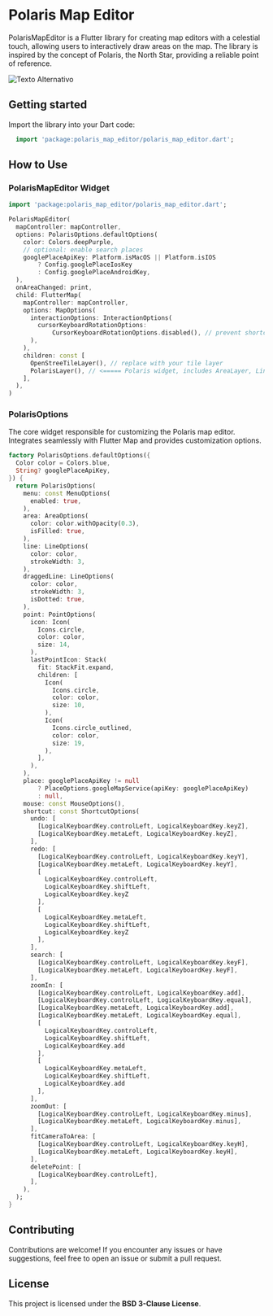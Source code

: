 # Polaris Map Editor

PolarisMapEditor is a Flutter library for creating map editors with a celestial touch, allowing users to interactively draw areas on the map. The library is inspired by the concept of Polaris, the North Star, providing a reliable point of reference.


![Texto Alternativo](docs/example.gif)


## Getting started

Import the library into your Dart code:

```dart
  import 'package:polaris_map_editor/polaris_map_editor.dart';
```

## How to Use

### PolarisMapEditor Widget

```dart
import 'package:polaris_map_editor/polaris_map_editor.dart';

PolarisMapEditor(
  mapController: mapController,
  options: PolarisOptions.defaultOptions(
    color: Colors.deepPurple,
    // optional: enable search places
    googlePlaceApiKey: Platform.isMacOS || Platform.isIOS
        ? Config.googlePlaceIosKey
        : Config.googlePlaceAndroidKey,
  ),
  onAreaChanged: print,
  child: FlutterMap(
    mapController: mapController,
    options: MapOptions(
      interactionOptions: InteractionOptions(
        cursorKeyboardRotationOptions:
            CursorKeyboardRotationOptions.disabled(), // prevent shortcuts
      ),
    ),
    children: const [ 
      OpenStreeTileLayer(), // replace with your tile layer
      PolarisLayer(), // <===== Polaris widget, includes AreaLayer, LinesLayer and PointsLayer
    ],
  ),
)
```

### PolarisOptions

The core widget responsible for customizing the Polaris map editor. Integrates seamlessly with Flutter Map and provides customization options.

```dart
factory PolarisOptions.defaultOptions({
  Color color = Colors.blue,
  String? googlePlaceApiKey,
}) {
  return PolarisOptions(
    menu: const MenuOptions(
      enabled: true,
    ),
    area: AreaOptions(
      color: color.withOpacity(0.3),
      isFilled: true,
    ),
    line: LineOptions(
      color: color,
      strokeWidth: 3,
    ),
    draggedLine: LineOptions(
      color: color,
      strokeWidth: 3,
      isDotted: true,
    ),
    point: PointOptions(
      icon: Icon(
        Icons.circle,
        color: color,
        size: 14,
      ),
      lastPointIcon: Stack(
        fit: StackFit.expand,
        children: [
          Icon(
            Icons.circle,
            color: color,
            size: 10,
          ),
          Icon(
            Icons.circle_outlined,
            color: color,
            size: 19,
          ),
        ],
      ),
    ),
    place: googlePlaceApiKey != null
        ? PlaceOptions.googleMapService(apiKey: googlePlaceApiKey)
        : null,
    mouse: const MouseOptions(),
    shortcut: const ShortcutOptions(
      undo: [
        [LogicalKeyboardKey.controlLeft, LogicalKeyboardKey.keyZ],
        [LogicalKeyboardKey.metaLeft, LogicalKeyboardKey.keyZ],
      ],
      redo: [
        [LogicalKeyboardKey.controlLeft, LogicalKeyboardKey.keyY],
        [LogicalKeyboardKey.metaLeft, LogicalKeyboardKey.keyY],
        [
          LogicalKeyboardKey.controlLeft,
          LogicalKeyboardKey.shiftLeft,
          LogicalKeyboardKey.keyZ
        ],
        [
          LogicalKeyboardKey.metaLeft,
          LogicalKeyboardKey.shiftLeft,
          LogicalKeyboardKey.keyZ
        ],
      ],
      search: [
        [LogicalKeyboardKey.controlLeft, LogicalKeyboardKey.keyF],
        [LogicalKeyboardKey.metaLeft, LogicalKeyboardKey.keyF],
      ],
      zoomIn: [
        [LogicalKeyboardKey.controlLeft, LogicalKeyboardKey.add],
        [LogicalKeyboardKey.controlLeft, LogicalKeyboardKey.equal],
        [LogicalKeyboardKey.metaLeft, LogicalKeyboardKey.add],
        [LogicalKeyboardKey.metaLeft, LogicalKeyboardKey.equal],
        [
          LogicalKeyboardKey.controlLeft,
          LogicalKeyboardKey.shiftLeft,
          LogicalKeyboardKey.add
        ],
        [
          LogicalKeyboardKey.metaLeft,
          LogicalKeyboardKey.shiftLeft,
          LogicalKeyboardKey.add
        ],
      ],
      zoomOut: [
        [LogicalKeyboardKey.controlLeft, LogicalKeyboardKey.minus],
        [LogicalKeyboardKey.metaLeft, LogicalKeyboardKey.minus],
      ],
      fitCameraToArea: [
        [LogicalKeyboardKey.controlLeft, LogicalKeyboardKey.keyH],
        [LogicalKeyboardKey.metaLeft, LogicalKeyboardKey.keyH],
      ],
      deletePoint: [
        [LogicalKeyboardKey.controlLeft],
      ],
    ),
  );
}
```

## Contributing

Contributions are welcome! If you encounter any issues or have suggestions, feel free to open an issue or submit a pull request.

## License

This project is licensed under the **BSD 3-Clause License**.